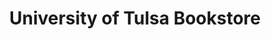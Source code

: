 ---
title: "University of Tulsa Bookstore"
url: /tulsa/university-of-tulsa-bookstore/
shop: books
---